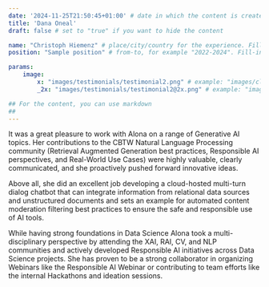 ```yaml
---
date: '2024-11-25T21:50:45+01:00' # date in which the content is created - defaults to "today"
title: 'Dana Oneal'
draft: false # set to "true" if you want to hide the content

name: "Christoph Hiemenz" # place/city/country for the experience. Fill-in.
position: "Sample position" # from-to, for example "2022-2024". Fill-in.

params:
    image:
        x: "images/testimonials/testimonial2.png" # example: "images/clients/asgardia.png"
        _2x: "images/testimonials/testimonial2@2x.png" # example: "images/clients/asgardia@2x.png"

## For the content, you can use markdown
##
---
```


It was a great pleasure to work with Alona on a range of Generative AI topics. Her contributions to the CBTW Natural Language Processing community (Retrieval Augmented Generation best practices, Responsible AI perspectives, and Real-World Use Cases) were highly valuable, clearly communicated, and she proactively pushed forward innovative ideas.

Above all, she did an excellent job developing a cloud-hosted multi-turn dialog chatbot that can integrate information from relational data sources and unstructured documents and sets an example for automated content moderation filtering best practices to ensure the safe and responsible use of AI tools.

While having strong foundations in Data Science Alona took a multi-disciplinary perspective by attending the XAI, RAI, CV, and NLP communities and actively developed Responsible AI initiatives across Data Science projects. She has proven to be a strong collaborator in organizing Webinars like the Responsible AI Webinar or contributing to team efforts like the internal Hackathons and ideation sessions.
